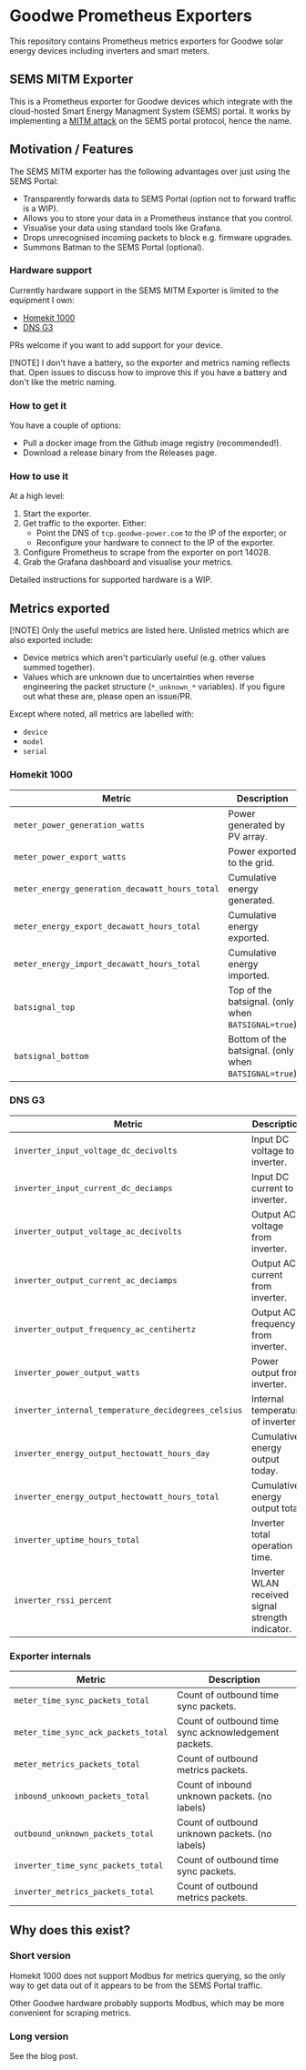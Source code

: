 # Goodwe Prometheus Exporters

This repository contains Prometheus metrics exporters for Goodwe solar energy devices including inverters and smart meters.

## SEMS MITM Exporter

This is a Prometheus exporter for Goodwe devices which integrate with the cloud-hosted Smart Energy Managment System (SEMS) portal.
It works by implementing a [MITM attack](https://en.wikipedia.org/wiki/Man-in-the-middle_attack) on the SEMS portal protocol, hence the name.

## Motivation / Features

The SEMS MITM exporter has the following advantages over just using the SEMS Portal:

* Transparently forwards data to SEMS Portal (option not to forward traffic is a WIP).
* Allows you to store your data in a Prometheus instance that you control.
* Visualise your data using standard tools like Grafana.
* Drops unrecognised incoming packets to block e.g. firmware upgrades.
* Summons Batman to the SEMS Portal (optional).

### Hardware support

Currently hardware support in the SEMS MITM Exporter is limited to the equipment I own:

* [Homekit 1000](https://www.goodwe.com.au/single-phase-homekit)
* [DNS G3](https://www.goodwe.com.au/dns-g3-au)

PRs welcome if you want to add support for your device.

[!NOTE]
I don't have a battery, so the exporter and metrics naming reflects that.
Open issues to discuss how to improve this if you have a battery and don't like the metric naming.

### How to get it

You have a couple of options:

* Pull a docker image from the Github image registry (recommended!).
* Download a release binary from the Releases page.

### How to use it

At a high level:

1. Start the exporter.
1. Get traffic to the exporter. Either:
    * Point the DNS of `tcp.goodwe-power.com` to the IP of the exporter; or
    * Reconfigure your hardware to connect to the IP of the exporter.
1. Configure Prometheus to scrape from the exporter on port 14028.
1. Grab the Grafana dashboard and visualise your metrics.

Detailed instructions for supported hardware is a WIP.

## Metrics exported

[!NOTE]
Only the useful metrics are listed here. Unlisted metrics which are also exported include:

* Device metrics which aren't particularly useful (e.g. other values summed together).
* Values which are unknown due to uncertainties when reverse engineering the packet structure (`*_unknown_*` variables). If you figure out what these are, please open an issue/PR.

Except where noted, all metrics are labelled with:

* `device`
* `model`
* `serial`

### Homekit 1000

| Metric                                         | Description                                           |
| ---                                            | ---                                                   |
| `meter_power_generation_watts`                 | Power generated by PV array.                          |
| `meter_power_export_watts`                     | Power exported to the grid.                           |
| `meter_energy_generation_decawatt_hours_total` | Cumulative energy generated.                          |
| `meter_energy_export_decawatt_hours_total`     | Cumulative energy exported.                           |
| `meter_energy_import_decawatt_hours_total`     | Cumulative energy imported.                           |
| `batsignal_top`                                | Top of the batsignal. (only when `BATSIGNAL=true`)    |
| `batsignal_bottom`                             | Bottom of the batsignal. (only when `BATSIGNAL=true`) |

### DNS G3

| Metric                                              | Description                                       |
| ---                                                 | ---                                               |
| `inverter_input_voltage_dc_decivolts`               | Input DC voltage to inverter.                     |
| `inverter_input_current_dc_deciamps`                | Input DC current to inverter.                     |
| `inverter_output_voltage_ac_decivolts`              | Output AC voltage from inverter.                  |
| `inverter_output_current_ac_deciamps`               | Output AC current from inverter.                  |
| `inverter_output_frequency_ac_centihertz`           | Output AC frequency from inverter.                |
| `inverter_power_output_watts`                       | Power output from inverter.                       |
| `inverter_internal_temperature_decidegrees_celsius` | Internal temperature of inverter.                 |
| `inverter_energy_output_hectowatt_hours_day`        | Cumulative energy output today.                   |
| `inverter_energy_output_hectowatt_hours_total`      | Cumulative energy output total.                   |
| `inverter_uptime_hours_total`                       | Inverter total operation time.                    |
| `inverter_rssi_percent`                             | Inverter WLAN received signal strength indicator. |

### Exporter internals

| Metric                              | Description                                          |
| ---                                 | ---                                                  |
| `meter_time_sync_packets_total`     | Count of outbound time sync packets.                 |
| `meter_time_sync_ack_packets_total` | Count of outbound time sync acknowledgement packets. |
| `meter_metrics_packets_total`       | Count of outbound metrics packets.                   |
| `inbound_unknown_packets_total`     | Count of inbound unknown packets. (no labels)        |
| `outbound_unknown_packets_total`    | Count of outbound unknown packets. (no labels)       |
| `inverter_time_sync_packets_total`  | Count of outbound time sync packets.                 |
| `inverter_metrics_packets_total`    | Count of outbound metrics packets.                   |

## Why does this exist?

### Short version

Homekit 1000 does not support Modbus for metrics querying, so the only way to get data out of it appears to be from the SEMS Portal traffic.

Other Goodwe hardware probably supports Modbus, which may be more convenient for scraping metrics.

### Long version

See the blog post.
